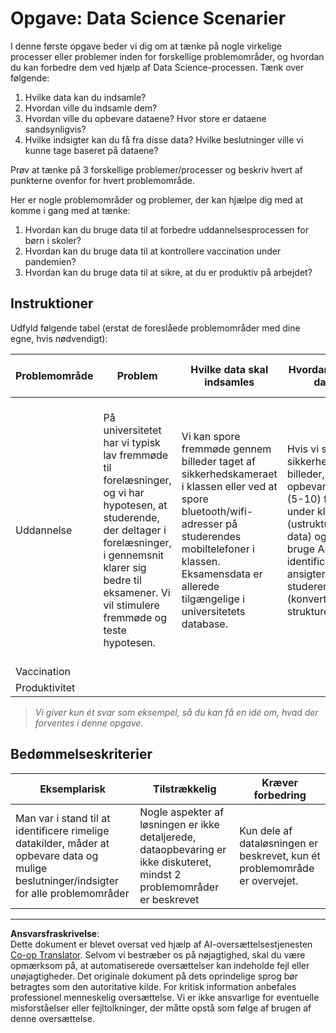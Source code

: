 <!--
CO_OP_TRANSLATOR_METADATA:
{
  "original_hash": "a8f79b9c0484c35b4f26e8aec7fc4d56",
  "translation_date": "2025-08-26T21:35:47+00:00",
  "source_file": "1-Introduction/01-defining-data-science/solution/assignment.md",
  "language_code": "da"
}
-->
# Opgave: Data Science Scenarier

I denne første opgave beder vi dig om at tænke på nogle virkelige processer eller problemer inden for forskellige problemområder, og hvordan du kan forbedre dem ved hjælp af Data Science-processen. Tænk over følgende:

1. Hvilke data kan du indsamle?
1. Hvordan ville du indsamle dem?
1. Hvordan ville du opbevare dataene? Hvor store er dataene sandsynligvis?
1. Hvilke indsigter kan du få fra disse data? Hvilke beslutninger ville vi kunne tage baseret på dataene?

Prøv at tænke på 3 forskellige problemer/processer og beskriv hvert af punkterne ovenfor for hvert problemområde.

Her er nogle problemområder og problemer, der kan hjælpe dig med at komme i gang med at tænke:

1. Hvordan kan du bruge data til at forbedre uddannelsesprocessen for børn i skoler?
1. Hvordan kan du bruge data til at kontrollere vaccination under pandemien?
1. Hvordan kan du bruge data til at sikre, at du er produktiv på arbejdet?

## Instruktioner

Udfyld følgende tabel (erstat de foreslåede problemområder med dine egne, hvis nødvendigt):

| Problemområde | Problem | Hvilke data skal indsamles | Hvordan opbevare dataene | Hvilke indsigter/beslutninger kan vi tage | 
|---------------|---------|---------------------------|--------------------------|------------------------------------------|
| Uddannelse | På universitetet har vi typisk lav fremmøde til forelæsninger, og vi har hypotesen, at studerende, der deltager i forelæsninger, i gennemsnit klarer sig bedre til eksamener. Vi vil stimulere fremmøde og teste hypotesen. | Vi kan spore fremmøde gennem billeder taget af sikkerhedskameraet i klassen eller ved at spore bluetooth/wifi-adresser på studerendes mobiltelefoner i klassen. Eksamensdata er allerede tilgængelige i universitetets database. | Hvis vi sporer sikkerhedskamera-billeder, skal vi opbevare nogle få (5-10) fotografier under klassen (ustrukturerede data) og derefter bruge AI til at identificere ansigter på studerende (konvertere data til struktureret form). | Vi kan beregne gennemsnitligt fremmødedata for hver studerende og se, om der er nogen korrelation med eksamenskarakterer. Vi vil tale mere om korrelation i [sandsynlighed og statistik](../../04-stats-and-probability/README.md)-sektionen. For at stimulere studerendes fremmøde kan vi offentliggøre den ugentlige fremmøderangering på skolens portal og udlodde præmier blandt dem med højest fremmøde. |
| Vaccination | | | | |
| Produktivitet | | | | |

> *Vi giver kun ét svar som eksempel, så du kan få en idé om, hvad der forventes i denne opgave.*

## Bedømmelseskriterier

Eksemplarisk | Tilstrækkelig | Kræver forbedring
--- | --- | -- |
Man var i stand til at identificere rimelige datakilder, måder at opbevare data og mulige beslutninger/indsigter for alle problemområder | Nogle aspekter af løsningen er ikke detaljerede, dataopbevaring er ikke diskuteret, mindst 2 problemområder er beskrevet | Kun dele af dataløsningen er beskrevet, kun ét problemområde er overvejet.

---

**Ansvarsfraskrivelse**:  
Dette dokument er blevet oversat ved hjælp af AI-oversættelsestjenesten [Co-op Translator](https://github.com/Azure/co-op-translator). Selvom vi bestræber os på nøjagtighed, skal du være opmærksom på, at automatiserede oversættelser kan indeholde fejl eller unøjagtigheder. Det originale dokument på dets oprindelige sprog bør betragtes som den autoritative kilde. For kritisk information anbefales professionel menneskelig oversættelse. Vi er ikke ansvarlige for eventuelle misforståelser eller fejltolkninger, der måtte opstå som følge af brugen af denne oversættelse.